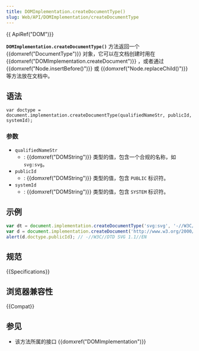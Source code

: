 ```yaml
---
title: DOMImplementation.createDocumentType()
slug: Web/API/DOMImplementation/createDocumentType
---
```


{{ ApiRef("DOM")}}

**`DOMImplementation.createDocumentType()`** 方法返回一个 {{domxref("DocumentType")}} 对象，它可以在文档创建时用在 {{domxref("DOMImplementation.createDocument")}} ，或者通过{{domxref("Node.insertBefore()")}} 或 {{domxref("Node.replaceChild()")}} 等方法放在文档中。

## 语法

```plain
var doctype = document.implementation.createDocumentType(qualifiedNameStr, publicId, systemId);
```

### 参数

- `qualifiedNameStr`
  - : {{domxref("DOMString")}} 类型的值，包含一个合规的名称，如 `svg:svg`。
- `publicId`
  - : {{domxref("DOMString")}} 类型的值，包含 `PUBLIC` 标识符。
- `systemId`
  - : {{domxref("DOMString")}} 类型的值，包含 `SYSTEM` 标识符。

## 示例

```js
var dt = document.implementation.createDocumentType('svg:svg', '-//W3C//DTD SVG 1.1//EN', 'http://www.w3.org/Graphics/SVG/1.1/DTD/svg11.dtd');
var d = document.implementation.createDocument('http://www.w3.org/2000/svg', 'svg:svg', dt);
alert(d.doctype.publicId); // -//W3C//DTD SVG 1.1//EN
```

## 规范

{{Specifications}}

## 浏览器兼容性

{{Compat}}

## 参见

- 该方法所属的接口 {{domxref("DOMImplementation")}}
